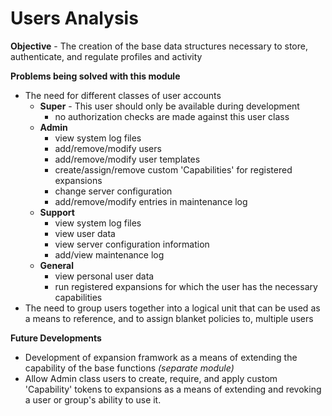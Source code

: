 # Users Analysis

**Objective** - The creation of the base data structures necessary to store, authenticate, and regulate profiles and activity

**Problems being solved with this module**
* The need for different classes of user accounts
  * **Super** - This user should only be available during development
    * no authorization checks are made against this user class
  * **Admin**
    * view system log files
    * add/remove/modify users
    * add/remove/modify user templates
    * create/assign/remove custom 'Capabilities' for registered expansions
    * change server configuration
    * add/remove/modify entries in maintenance log
  * **Support**
    * view system log files
    * view user data
    * view server configuration information
    * add/view maintenance log
  * **General**
    * view personal user data
    * run registered expansions for which the user has the necessary capabilities
* The need to group users together into a logical unit that can be used as a means to reference, and to assign blanket policies to, multiple users

**Future Developments**
* Development of expansion framwork as a means of extending the capability of the base functions *(separate module)*
* Allow Admin class users to create, require, and apply custom 'Capability' tokens to expansions as a means of extending and revoking a user or group's ability to use it.
